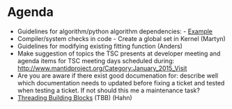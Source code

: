 Agenda
======
* Guidelines for algorithm/python algorithm dependencies: - [Example](http://trac.mantidproject.org/mantid/ticket/10341)
* Compiler/system checks in code - Create a global set in Kernel (Martyn)
* Guidelines for modifying existing fitting function (Anders)
* Make suggestion of topics the TSC presents at developer meeting and agenda items for TSC meeting days scheduled during: http://www.mantidproject.org/Category:January_2015_Visit 
* Are you are aware if there exist good documenation for: describe well which documentation needs to updated before fixing a ticket and tested when testing a ticket. If not should this me a maintenance task?
* [Threading Building Blocks](https://www.threadingbuildingblocks.org/) (TBB) (Hahn)
